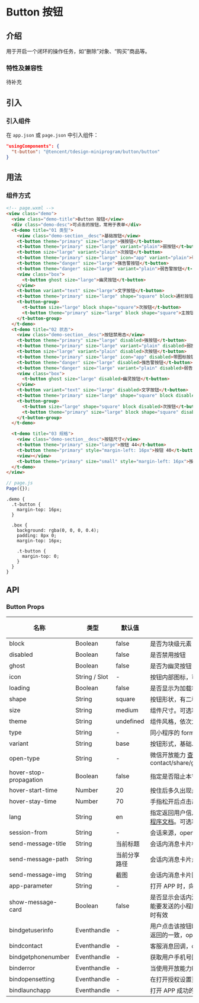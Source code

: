 # Button 按钮

## 介绍

用于开启一个闭环的操作任务，如“删除”对象、“购买”商品等。

### 特性及兼容性

待补充

## 引入

### 引入组件

在 `app.json` 或 `page.json` 中引入组件：

```json
"usingComponents": {
  "t-button": "@tencent/tdesign-miniprogram/button/button"
}
```

## 用法

### 组件方式

```html
<!-- page.wxml -->
<view class="demo">
  <view class="demo-title">Button 按钮</view>
  <div class="demo-desc">可点击的按钮，常用于表单</div>
  <t-demo title="01 类型">
    <view class="demo-section__desc">基础按钮</view>
    <t-button theme="primary" size="large">强按钮</t-button>
    <t-button theme="primary" size="large" variant="plain">弱按钮</t-button>
    <t-button size="large" variant="plain">次按钮</t-button>
    <t-button theme="primary" size="large" icon="app" variant="plain">带图标按钮</t-button>
    <t-button theme="danger" size="large">强告警按钮</t-button>
    <t-button theme="danger" size="large" variant="plain">弱告警按钮</t-button>
    <view class="box">
      <t-button ghost size="large">幽灵按钮</t-button>
    </view>
    <t-button variant="text" size="large">文字按钮</t-button>
    <t-button theme="primary" size="large" shape="square" block>通栏按钮</t-button>
    <t-button-group>
      <t-button size="large" block shape="square">次按钮</t-button>
      <t-button theme="primary" size="large" block shape="square">主按钮</t-button>
    </t-button-group>
  </t-demo>
  <t-demo title="02 状态">
    <view class="demo-section__desc">按钮禁用态</view>
    <t-button theme="primary" size="large" disabled>强按钮</t-button>
    <t-button theme="primary" size="large" variant="plain" disabled>弱按钮</t-button>
    <t-button size="large" variant="plain" disabled>次按钮</t-button>
    <t-button theme="primary" size="large" icon="app" disabled>带图标按钮</t-button>
    <t-button theme="danger" size="large" disabled>强告警按钮</t-button>
    <t-button theme="danger" size="large" variant="plain" disabled>弱告警按钮</t-button>
    <view class="box">
      <t-button ghost size="large" disabled>幽灵按钮</t-button>
    </view>
    <t-button variant="text" size="large" disabled>文字按钮</t-button>
    <t-button theme="primary" size="large" shape="square" block disabled>通栏按钮</t-button>
    <t-button-group>
      <t-button size="large" shape="square" block disabled>次按钮</t-button>
      <t-button theme="primary" size="large" block shape="square" disabled>主按钮</t-button>
    </t-button-group>
  </t-demo>

  <t-demo title="03 规格">
    <view class="demo-section__desc">按钮尺寸</view>
    <t-button theme="primary" size="large">按钮 44</t-button>
    <t-button theme="primary" style="margin-left: 16px">按钮 40</t-button>
    <view></view>
    <t-button theme="primary" size="small" style="margin-left: 16px">按钮 36</t-button>
  </t-demo>
</view>
```

```js
// page.js
Page({});
```

```less
.demo {
  .t-button {
    margin-top: 16px;
  }

  .box {
    background: rgba(0, 0, 0, 0.4);
    padding: 8px 0;
    margin-top: 16px;

    .t-button {
      margin-top: 0;
    }
  }
}
```

## API

### Button Props

| 名称                   | 类型          | 默认值       | 说明                                                                                                                                                                                   | 必传 |
| ---------------------- | ------------- | ------------ | -------------------------------------------------------------------------------------------------------------------------------------------------------------------------------------- | ---- |
| block                  | Boolean       | false        | 是否为块级元素                                                                                                                                                                         | N    |
| disabled               | Boolean       | false        | 是否禁用按钮                                                                                                                                                                           | N    |
| ghost                  | Boolean       | false        | 是否为幽灵按钮（镂空按钮）                                                                                                                                                             | N    |
| icon                   | String / Slot | -            | 按钮内部图标，可完全自定义                                                                                                                                                             | N    |
| loading                | Boolean       | false        | 是否显示为加载状态                                                                                                                                                                     | N    |
| shape                  | String        | square       | 按钮形状，有二种：方形、圆角方形。可选项：square/round                                                                                                                                 | N    |
| size                   | String        | medium       | 组件尺寸。可选项：small/medium/large。TS 类型：`SizeEnum`                                                                                                                              | N    |
| theme                  | String        | undefined    | 组件风格，依次为品牌色、危险色。可选项：default/primary/danger                                                                                                                         | N    |
| type                   | String        | -            | 同小程序的 formType。可选项：submit/reset                                                                                                                                              | N    |
| variant                | String        | base         | 按钮形式，基础、线框、文字。可选项：base/outline/text                                                                                                                                  | N    |
| open-type              | String        | -            | 微信开放能力 [查看小程序文档](https://developers.weixin.qq.com/miniprogram/dev/component/button.html)。可选项：contact/share/getPhoneNumber/getUserInfo/launchApp/openSetting/feedback | N    |
| hover-stop-propagation | Boolean       | false        | 指定是否阻止本节点的祖先节点出现点击态                                                                                                                                                 | N    |
| hover-start-time       | Number        | 20           | 按住后多久出现点击态，单位毫秒                                                                                                                                                         | N    |
| hover-stay-time        | Number        | 70           | 手指松开后点击态保留时间，单位毫秒                                                                                                                                                     | N    |
| lang                   | String        | en           | 指定返回用户信息的语言，zh_CN 简体中文，zh_TW 繁体中文，en 英文。 [查看小程序文档](https://developers.weixin.qq.com/miniprogram/dev/component/button.html)。可选项：en/zh_CN/zh_TW     | N    |
| session-from           | String        | -            | 会话来源，open-type=contact 时有效                                                                                                                                                     | N    |
| send-message-title     | String        | 当前标题     | 会话内消息卡片标题，open-type=contact 时有效                                                                                                                                           | N    |
| send-message-path      | String        | 当前分享路径 | 会话内消息卡片点击跳转小程序路径，open-type=contact 时有效                                                                                                                             | N    |
| send-message-img       | String        | 截图         | 会话内消息卡片图片，open-type=contact 时有效                                                                                                                                           | N    |
| app-parameter          | String        | -            | 打开 APP 时，向 APP 传递的参数，open-type=launchApp 时有效                                                                                                                             | N    |
| show-message-card      | Boolean       | false        | 是否显示会话内消息卡片，设置此参数为 true，用户进入客服会话会在右下角显示可能要发送的小程序提示，用户点击后可以快速发送小程序消息，open-type=contact 时有效                            | N    |
| bindgetuserinfo        | Eventhandle   | -            | 用户点击该按钮时，会返回获取到的用户信息，回调的 detail 数据与<a href="../api/open-api/user-info/wx.getUserInfo.html">wx.getUserInfo</a>返回的一致，open-type=getUserInfo 时有效       | N    |
| bindcontact            | Eventhandle   | -            | 客服消息回调，open-type=contact 时有效                                                                                                                                                 | N    |
| bindgetphonenumber     | Eventhandle   | -            | 获取用户手机号回调，open-type=getPhoneNumber 时有效                                                                                                                                    | N    |
| binderror              | Eventhandle   | -            | 当使用开放能力时，发生错误的回调，open-type=launchApp 时有效                                                                                                                           | N    |
| bindopensetting        | Eventhandle   | -            | 在打开授权设置页后回调，open-type=openSetting 时有效                                                                                                                                   | N    |
| bindlaunchapp          | Eventhandle   | -            | 打开 APP 成功的回调，open-type=launchApp 时有效                                                                                                                                        | N    |
